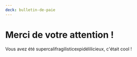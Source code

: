 ```yaml
---
deck: bulletin-de-paie
---
```


# Merci de votre attention !

Vous avez été supercalifragilisticexpidélilicieux, c'était cool !
